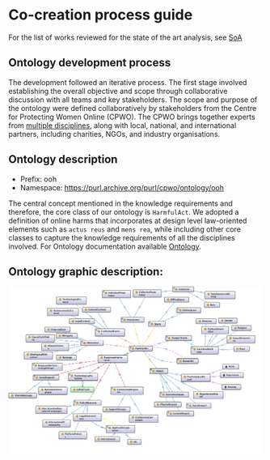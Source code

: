 # Co-creation process guide

For the list of works reviewed for the state of the art analysis, see [SoA](co-creation-process/SoA-onlineHarms-taxonomies.csv)

## Ontology development process

The development followed an iterative process. The first stage involved establishing the overall objective and scope through collaborative discussion with all teams and key stakeholders. The scope and purpose of the ontology were defined collaboratively by stakeholders from the Centre for Protecting Women Online (CPWO). The CPWO brings together experts from [multiple disciplines](https://university.open.ac.uk/centres/protecting-women-online/team), along with local, national, and international partners, including charities, NGOs, and industry organisations.



## Ontology description

- Prefix: ooh
- Namespace: https://purl.archive.org/purl/cpwo/ontology/ooh

The central concept mentioned in the knowledge requirements and therefore, the core class of our ontology is `HarmfulAct`. We adopted a definition of online harms that incorporates at design level law-oriented elements such as `actus reus` and `mens rea`, while including other core classes to capture the knowledge requirements of all the disciplines involved.
For Ontology documentation available [Ontology](ontology).

## Ontology graphic description:


![Ontology of Online Gender-based Harms](ontology/ooh-ontology-long-version.png?raw=true "Ontology of Online Gender-based Harms")



